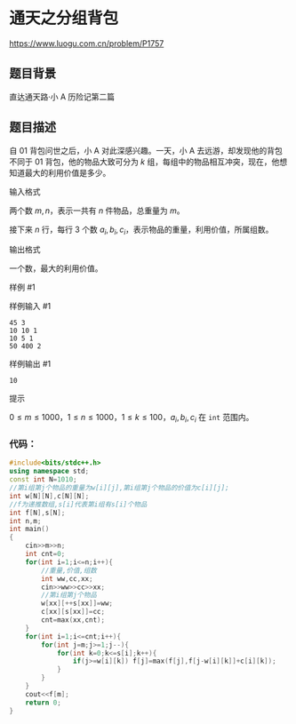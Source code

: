 # 通天之分组背包

https://www.luogu.com.cn/problem/P1757

## 题目背景

直达通天路·小 A 历险记第二篇

## 题目描述

自 $01$ 背包问世之后，小 A 对此深感兴趣。一天，小 A 去远游，却发现他的背包不同于 $01$ 背包，他的物品大致可分为 $k$ 组，每组中的物品相互冲突，现在，他想知道最大的利用价值是多少。

输入格式

两个数 $m,n$，表示一共有 $n$ 件物品，总重量为 $m$。

接下来 $n$ 行，每行 $3$ 个数 $a_i,b_i,c_i$，表示物品的重量，利用价值，所属组数。

输出格式

一个数，最大的利用价值。

样例 #1

样例输入 #1

```
45 3
10 10 1
10 5 1
50 400 2
```

样例输出 #1

```
10
```

提示

$0 \leq m \leq 1000$，$1 \leq n \leq 1000$，$1\leq k\leq 100$，$a_i, b_i, c_i$ 在 `int` 范围内。

### 代码：

```cpp
#include<bits/stdc++.h>
using namespace std;
const int N=1010;
//第i组第j个物品的重量为w[i][j],第i组第j个物品的价值为c[i][j];
int w[N][N],c[N][N];
//f为递推数组,s[i]代表第i组有s[i]个物品
int f[N],s[N];
int n,m;
int main()
{
    cin>>m>>n;
    int cnt=0;
    for(int i=1;i<=n;i++){
        //重量,价值,组数
        int ww,cc,xx;
        cin>>ww>>cc>>xx;
        //第i组第j个物品
        w[xx][++s[xx]]=ww;
        c[xx][s[xx]]=cc;
        cnt=max(xx,cnt);
    }
    for(int i=1;i<=cnt;i++){
        for(int j=m;j>=1;j--){
            for(int k=0;k<=s[i];k++){
                if(j>=w[i][k]) f[j]=max(f[j],f[j-w[i][k]]+c[i][k]);
            }
        }
    }
    cout<<f[m];
    return 0;
}
```

